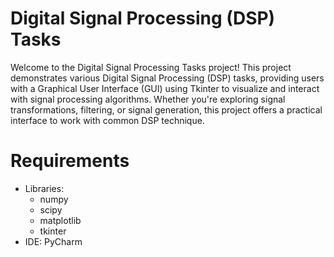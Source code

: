 # Digital Signal Processing (DSP) Tasks
Welcome to the Digital Signal Processing Tasks project! 
This project demonstrates various Digital Signal Processing (DSP) tasks, providing users with a Graphical User Interface (GUI) using Tkinter to visualize and interact with signal processing algorithms. 
Whether you're exploring signal transformations, filtering, or signal generation, this project offers a practical interface to work with common DSP technique.
# Requirements
- Libraries:
  - numpy
  - scipy
  - matplotlib
  - tkinter
- IDE: PyCharm 
